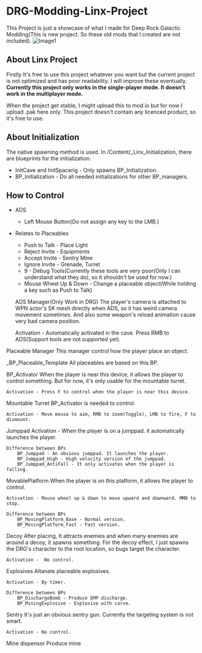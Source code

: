 # DRG-Modding-Linx-Project
This Project is just a showcase of what I made for Deep Rock Galactic Modding(This is new project. So these old mods that I created are not included). 
![Image1](https://user-images.githubusercontent.com/14234445/144389544-1af5550c-d096-47ac-af79-704ec5bad4e2.png)

## About Linx Project
Firstly It's free to use this project whatever you want but the current project is not optimized and has poor readability. I will improve these eventually.  
**Currently this project only works in the single-player mode. It doesn't work in the multiplayer mode.**  

When the project get stable, I might upload this to mod.io but for now I upload .pak here only. 
This project doesn't contain any licenced product, so it's free to use.



## About Initialization
The native spawning method is used. In /Content/_Linx_Initialization, there are blueprints for the initialization.  
  
- InitCave and InitSpacerig - Only spawns BP_Initialization.
- BP_Initialization - Do all needed initializations for other BP_managers.
	
## How to Control
- ADS   
	- Left Mouse Button(Do not assign any key to the LMB.)  
  
- Relates to Placeables  

	- Push to Talk - Place Light  
	- Reject Invite - Equipments  
	- Accept Invite - Sentry Mine  
	- Ignore Invite - Grenade, Turret  
	- 9 - Debug Tools(Currently these tools are very poor(Only I can understand what they do), so it shouldn't be used for now.)  
	- Mouse Wheel Up & Down - Change a placeable object(While holding a key such as Push to Talk)  
  
  ADS Manager(Only Work in DRG)
	The player's camera is attached to WPN actor's SK mesh directly when ADS, so it has weird camera movement sometimes. And also some weapon's reload animation cause very bad camera position.

	Activation - Automatically activated in the cave. Press RMB to ADS(Support tools are not supported yet). 

Placeable Manager
	This manager control how the player place an object.

_BP_Placeable_Template
	All placeables are based on this BP.

BP_Activator
	When the player is near this device, it allows the player to control something. But for now, it's only usable for the mountable turret.

	Activation - Press F to control when the player is near this device.

Mountable Turret
	BP_Activator is needed to control.

	Activation - Move mouse to aim, RMB to zoom(Toggle), LMB to fire, F to dismount.	

Jumppad
	Activation - When the player is on a jumppad. it automatically launches the player.

	Difference between BPs
		BP_Jumppad - An obvious jumppad. It launches the player.
		BP_Jumppad_High - High velocity version of the jumppad.
		BP_Jumppad_AntiFall - It only activates when the player is falling.

MovablePlatform
	When the player is on this platform, it allows the player to control. 

	Activation - Mouse wheel up & down to move upward and downward. MMB to stop.

	Difference between BPs
		BP_MovingPlatform_Base - Normal version.
		BP_MovingPlatform_Fast - Fast version.
Decoy
	After placing, It attracts enemies and when many enemies are around a decoy, it spawns something. For the decoy effect, I just spawns the DRG's character to the root location, so bugs target the character.

	Activation -  No control.

Explosives
	Altanate placeable explosives.

	Activation - By timer.

	Difference between BPs
		BP_DischargeBomb - Produce EMP discharge.
		BP_MiningExplosive - Explosive with carve.

Sentry
	It's just an obvious sentry gun. Currently the targeting system is not smart.

	Activation - No control.

Mine dispensor
	Produce mine 
